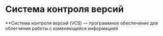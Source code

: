# Система контроля версий

**Cистема контроля версий (VCS) — программное обеспечение для облегчения работы с изменяющейся информацией

